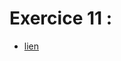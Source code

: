 # Exercice 11 :



- [lien](https://juliencrego.com/exercices/positionnement-flottant-et-fixe-pas-a-pas-01-css04/)